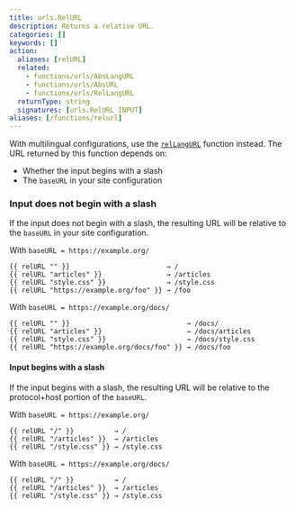 ```yaml
---
title: urls.RelURL
description: Returns a relative URL.
categories: []
keywords: []
action:
  aliases: [relURL]
  related:
    - functions/urls/AbsLangURL
    - functions/urls/AbsURL 
    - functions/urls/RelLangURL
  returnType: string
  signatures: [urls.RelURL INPUT]
aliases: [/functions/relurl]
---
```


With multilingual configurations, use the [`relLangURL`] function instead. The URL returned by this function depends on:

- Whether the input begins with a slash
- The `baseURL` in your site configuration

### Input does not begin with a slash

If the input does not begin with a slash, the resulting URL will be relative to the `baseURL` in your site configuration.

With `baseURL = https://example.org/`

```go-html-template
{{ relURL "" }}                        → /
{{ relURL "articles" }}                → /articles
{{ relURL "style.css" }}               → /style.css
{{ relURL "https://example.org/foo" }} → /foo
```

With `baseURL = https://example.org/docs/`

```go-html-template
{{ relURL "" }}                             → /docs/
{{ relURL "articles" }}                     → /docs/articles
{{ relURL "style.css" }}                    → /docs/style.css
{{ relURL "https://example.org/docs/foo" }} → /docs/foo
```

#### Input begins with a slash

If the input begins with a slash, the resulting URL will be relative to the protocol+host portion of the `baseURL`.

With `baseURL = https://example.org/`

```go-html-template
{{ relURL "/" }}          → /
{{ relURL "/articles" }}  → /articles
{{ relURL "/style.css" }} → /style.css
```

With `baseURL = https://example.org/docs/`

```go-html-template
{{ relURL "/" }}          → /
{{ relURL "/articles" }}  → /articles
{{ relURL "/style.css" }} → /style.css
```

[`relLangURL`]: /functions/urls/rellangurl/
